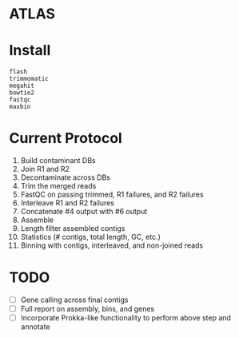 # ATLAS

# Install

```
flash
trimmomatic
megahit
bowtie2
fastqc
maxbin
```

# Current Protocol

1. Build contaminant DBs
2. Join R1 and R2
3. Decontaminate across DBs
4. Trim the merged reads
5. FastQC on passing trimmed, R1 failures, and R2 failures
6. Interleave R1 and R2 failures
7. Concatenate #4 output with #6 output
8. Assemble
9. Length filter assembled contigs
10. Statistics (# contigs, total length, GC, etc.)
11. Binning with contigs, interleaved, and non-joined reads

# TODO

- [ ] Gene calling across final contigs
- [ ] Full report on assembly, bins, and genes
- [ ] Incorporate Prokka-like functionality to perform above step and annotate
